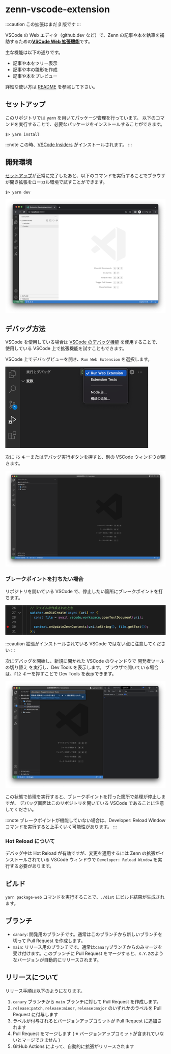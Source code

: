 # zenn-vscode-extension

:::caution
この拡張はまだ β 版です
:::

VSCode の Web エディタ（github.dev など）で、Zenn の記事や本を執筆を補助するための[**VSCode Web 拡張機能**](https://code.visualstudio.com/api/extension-guides/web-extensions)です。

主な機能は以下の通りです。

- 記事や本をツリー表示
- 記事や本の雛形を作成
- 記事や本をプレビュー

詳細な使い方は [README](https://github.com/zenn-dev/zenn-vscode-extension#readme) を参照して下さい。

## セットアップ

このリポジトリでは yarn を用いてパッケージ管理を行っています。
以下のコマンドを実行することで、必要なパッケージをインストールすることができます。

```shell
$> yarn install
```

:::note
この時、[VSCode Insiders](https://code.visualstudio.com/insiders/) がインストールされます。
:::

## 開発環境

[セットアップ](#セットアップ)が正常に完了したあと、以下のコマンドを実行することでブラウザが開き拡張をローカル環境で試すことができます。

```shell
$> yarn dev
```

![](./img/vscode-extension/yarn-dev-preview.png)

## デバッグ方法

VSCode を使用している場合は [VSCode のデバッグ機能](https://code.visualstudio.com/docs/editor/debugging) を使用することで、
使用している VSCode 上で拡張機能を試すこともできます。

VSCode 上でデバッグビューを開き、`Run Web Extension` を選択します。

![](./img/vscode-extension/debug-start.png)

次に `F5` キーまたはデバッグ実行ボタンを押すと、別の VSCode ウィンドウが開きます。

![](./img/vscode-extension/debugging-window.png)

### ブレークポイントを打ちたい場合

リポジトリを開いている VSCode で、停止したい箇所にブレークポイントを打ちます。

![](./img/vscode-extension/breakpoint.png)

:::caution
拡張がインストールされている VSCode ではない点に注意してください
:::

次にデバッグを開始し、新規に開かれた VSCode のウィンドウで 開発者ツールの切り替え を実行し、Dev Tools を表示します。
ブラウザで開いている場合は、`F12` キーを押すことで Dev Tools を表示できます。

![](./img/vscode-extension/open-dev-tools.png)

この状態で処理を実行すると、ブレークポイントを打った箇所で処理が停止しますが、
デバッグ画面はこのリポジトリを開いている VSCode であることに注意してください。

:::note
ブレークポイントが機能していない場合は、Developer: Reload Window コマンドを実行すると上手くいく可能性があります。
:::

### Hot Reload について

デバッグ中は Hot Reload が有効ですが、変更を適用するには Zenn の拡張がインストールされている VSCode ウィンドウで `Developer: Reload Window` を実行する必要があります。

## ビルド

`yarn package-web` コマンドを実行することで、`./dist` にビルド結果が生成されます。

## ブランチ

- `canary`: 開発用のブランチです。通常はこのブランチから新しいブランチを切って Pull Request を作成します。
- `main`: リリース用のブランチです。通常は`canary`ブランチからのみマージを受け付けます。このブランチに Pull Request をマージすると、`X.Y.Z`のようなバージョンが自動的にリリースされます。

## リリースについて

リリース手順は以下のようになります。

1. `canary` ブランチから `main` ブランチに対して Pull Request を作成します。
2. `release:patch`, `release:minor`, `release:major` のいずれかのラベルを Pull Request に付与します
3. ラベルが付与されるとバージョンアップコミットが Pull Request に追加されます
4. Pull Request をマージします ( ※ バージョンアップコミットが含まれていないとマージできません )
5. GitHub Actions によって、自動的に拡張がリリースされます
